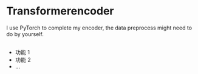 # Transformerencoder

I use PyTorch to complete my encoder, the data preprocess might need to do by yourself.


## 

- 功能 1
- 功能 2
- ...

